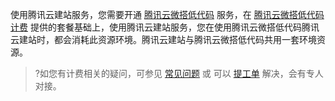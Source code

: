 使用腾讯云建站服务，您需要开通 [腾讯云微搭低代码](https://cloud.tencent.com/product/weda) 服务，在 [腾讯云微搭低代码计费](https://cloud.tencent.com/document/product/1301/48867) 提供的套餐基础上，使用腾讯云建站服务，您在使用腾讯云微搭低代码腾讯云建站时，都会消耗此资源环境。腾讯云建站与腾讯云微搭低代码共用一套环境资源。


>?如您有计费相关的疑问，可参见 [常见问题](https://cloud.tencent.com/document/product/1598/76181#q) 或 可以 [提工单](https://console.cloud.tencent.com/workorder/category) 解决，会有专人对接。
